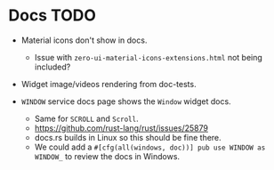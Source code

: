 # Docs TODO

* Material icons don't show in docs.
    - Issue with `zero-ui-material-icons-extensions.html` not being included?
* Widget image/videos rendering from doc-tests.

* `WINDOW` service docs page shows the `Window` widget docs.
    - Same for `SCROLL` and `Scroll`.
    - https://github.com/rust-lang/rust/issues/25879
    - docs.rs builds in Linux so this should be fine there.
    - We could add a `#[cfg(all(windows, doc))] pub use WINDOW as WINDOW_` to review the docs in Windows.